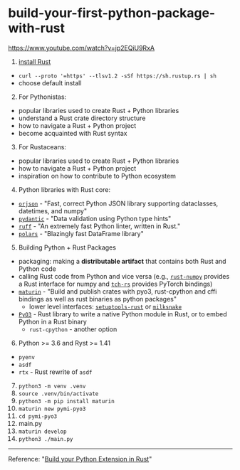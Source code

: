 # build-your-first-python-package-with-rust

https://www.youtube.com/watch?v=jp2EQiU9RxA

1. [install Rust](https://www.rust-lang.org/tools/install)
  - `curl --proto '=https' --tlsv1.2 -sSf https://sh.rustup.rs | sh`
  - choose default install
2. For Pythonistas:
  - popular libraries used to create Rust + Python libraries
  - understand a Rust crate directory structure
  - how to navigate a Rust + Python project
  - become acquainted with Rust syntax
3. For Rustaceans:
  - popular libraries used to create Rust + Python libraries
  - how to navigate a Rust + Python project
  - inspiration on how to contribute to Python ecosystem
4. Python libraries with Rust core:
  - [`orjson`](https://pypi.org/project/orjson/) - "Fast, correct Python JSON library supporting dataclasses, datetimes, and numpy"
  - [`pydantic`](https://pypi.org/project/pydantic/) - "Data validation using Python type hints"
  - [`ruff`](https://pypi.org/project/ruff/) - "An extremely fast Python linter, written in Rust."
  - [`polars`](https://pypi.org/project/polars/) - "Blazingly fast DataFrame library"
5. Building Python + Rust Packages
  - packaging: making a **distributable artifact** that contains both Rust and Python code
  - calling Rust code from Python and vice versa (e.g., [`rust-numpy`](https://docs.rs/numpy/latest/numpy/) provides a Rust interface for numpy and [`tch-rs`](https://github.com/LaurentMazare/tch-rs) provides PyTorch bindings)
  - [`maturin`](https://www.maturin.rs/) - "Build and publish crates with pyo3, rust-cpython and cffi bindings as well as rust binaries as python packages"
    - lower level interfaces: [`setuptools-rust`](https://pypi.org/project/setuptools-rust/) or [`milksnake`](https://pypi.org/project/milksnake/)
  - [`PyO3`](https://pyo3.rs/) - Rust library to write a native Python module in Rust, or to embed Python in a Rust binary
    - `rust-cpython` - another option
6. Python >= 3.6 and Ryst >= 1.41
  - `pyenv`
  - `asdf`
  - `rtx` - Rust rewrite of `asdf`
7. `python3 -m venv .venv`
8. `source .venv/bin/activate`
9. `python3 -m pip install maturin`
10. `maturin new pymi-pyo3`
11. `cd pymi-pyo3`
12. main.py
13. `maturin develop`
14. `python3 ./main.py`

----

Reference: "[Build your Python Extension in Rust](https://pganssle-talks.github.io/pygotham-2019-rust-extensions/#/)"
